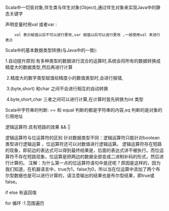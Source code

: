 Scala中一切皆对象,伴生类与伴生对象(Object),通过伴生对象来实现Java中的静态关键字

声明变量时用val 或者var :

 		val 表示赋值以后不可以进行更改,var 赋值以后可以进行更改 ,一般使用val 来进行表示

Scala中的基本数据类型转换(与Java中的一致):

​		1.自动提升原则:有多种类型的数据进行混合的运算时,系统会将所有的数据转换成精度大的数据类型,然后再进行计算

​		2.精度大的数字类型赋值给精度小的数值类型时,会进行报错,

​		3.(byte,short) 和char 之间不会进行相互的自动转换

​		4.byte,short,char  三者之间可以进行计算,在计算时首先转换为int  类型

Scala中字符串的判断: == 和 equal 判断的都是字符串的内容,eq 判断的是对象的引用地址

逻辑运算符:具有短路的效果 &&		 ||

逻辑运算符与位运算符的区别
		针对数据类型不同：逻辑运算符只能针对boolean类型进行逻辑运算 ，位运算符还可以对数值进行逻辑运算。
		逻辑运算符存在短路的现象，即前边的表达式可以得到最终结果是，后面的表达式讲不被执行。而位运算符不存在短路现象，位运算是把两边的数据全部变成二进制补码的形式，然后进行计算的。
		注解：为什么第一点的位运算符语句中是还呢？原因是这样的，因为我们知道，在机器语言中，true为1，false为0，所以当在位运算中添加了两个布尔型数据也是可以进行计算的，请注意输出的结果也是布尔型结果，即true或false。

if else 有返回值

for 循环  :1.范围遍历